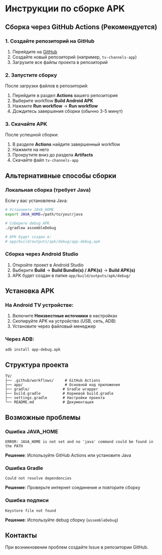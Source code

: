 # Инструкции по сборке APK

## Сборка через GitHub Actions (Рекомендуется)

### 1. Создайте репозиторий на GitHub

1. Перейдите на [GitHub](https://github.com)
2. Создайте новый репозиторий (например, `tv-channels-app`)
3. Загрузите все файлы проекта в репозиторий

### 2. Запустите сборку

После загрузки файлов в репозиторий:

1. Перейдите в раздел **Actions** вашего репозитория
2. Выберите workflow **Build Android APK**
3. Нажмите **Run workflow** → **Run workflow**
4. Дождитесь завершения сборки (обычно 3-5 минут)

### 3. Скачайте APK

После успешной сборки:

1. В разделе **Actions** найдите завершенный workflow
2. Нажмите на него
3. Прокрутите вниз до раздела **Artifacts**
4. Скачайте файл `tv-channels-app`

## Альтернативные способы сборки

### Локальная сборка (требует Java)

Если у вас установлена Java:

```bash
# Установите JAVA_HOME
export JAVA_HOME=/path/to/your/java

# Соберите debug APK
./gradlew assembleDebug

# APK будет создан в:
# app/build/outputs/apk/debug/app-debug.apk
```

### Сборка через Android Studio

1. Откройте проект в Android Studio
2. Выберите **Build** → **Build Bundle(s) / APK(s)** → **Build APK(s)**
3. APK будет создан в папке `app/build/outputs/apk/debug/`

## Установка APK

### На Android TV устройстве:

1. Включите **Неизвестные источники** в настройках
2. Скопируйте APK на устройство (USB, сеть, ADB)
3. Установите через файловый менеджер

### Через ADB:

```bash
adb install app-debug.apk
```

## Структура проекта

```
TV/
├── .github/workflows/     # GitHub Actions
├── app/                   # Основной код приложения
├── gradle/               # Gradle wrapper
├── build.gradle          # Корневой build.gradle
├── settings.gradle       # Настройки проекта
└── README.md             # Документация
```

## Возможные проблемы

### Ошибка JAVA_HOME
```
ERROR: JAVA_HOME is not set and no 'java' command could be found in the PATH
```
**Решение**: Используйте GitHub Actions или установите Java

### Ошибка Gradle
```
Could not resolve dependencies
```
**Решение**: Проверьте интернет соединение и повторите сборку

### Ошибка подписи
```
Keystore file not found
```
**Решение**: Используйте debug сборку (`assembleDebug`)

## Контакты

При возникновении проблем создайте Issue в репозитории GitHub. 